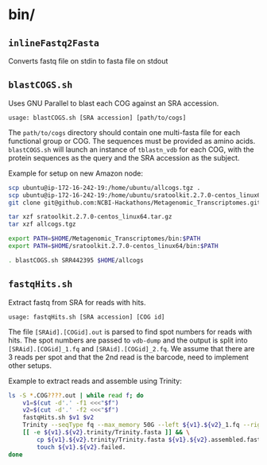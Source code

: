 # __bin/__

## `inlineFastq2Fasta`

Converts fastq file on stdin to fasta file on stdout

## `blastCOGS.sh`

Uses GNU Parallel to blast each COG against an SRA accession.

```
usage: blastCOGS.sh [SRA accession] [path/to/cogs]
```

The `path/to/cogs` directory should contain one multi-fasta file for each functional group or COG. The sequences must be provided as amino acids. `blastCOGS.sh` will launch an instance of `tblastn_vdb` for each COG, with the protein sequences as the query and the SRA accession as the subject.

Example for setup on new Amazon node:

```bash
scp ubuntu@ip-172-16-242-19:/home/ubuntu/allcogs.tgz .
scp ubuntu@ip-172-16-242-19:/home/ubuntu/sratoolkit.2.7.0-centos_linux64.tar.gz .
git clone git@github.com:NCBI-Hackathons/Metagenomic_Transcriptomes.git

tar xzf sratoolkit.2.7.0-centos_linux64.tar.gz
tar xzf allcogs.tgz 

export PATH=$HOME/Metagenomic_Transcriptomes/bin:$PATH
export PATH=$HOME/sratoolkit.2.7.0-centos_linux64/bin:$PATH

. blastCOGS.sh SRR442395 $HOME/allcogs
```

## `fastqHits.sh`

Extract fastq from SRA for reads with hits.

```
usage: fastqHits.sh [SRA accession] [COG id]
```

The file `[SRAid].[COGid].out` is parsed to find spot numbers for reads with hits. The spot numbers are passed to `vdb-dump` and the output is split into `[SRAid].[COGid]_1.fq` and `[SRAid].[COGid]_2.fq`. We assume that there are 3 reads per spot and that the 2nd read is the barcode, need to implement other setups.

Example to extract reads and assemble using Trinity:

```bash
ls -S *.COG????.out | while read f; do
    v1=$(cut -d'.' -f1 <<<"$f")
    v2=$(cut -d'.' -f2 <<<"$f")
    fastqHits.sh $v1 $v2
    Trinity --seqType fq --max_memory 50G --left ${v1}.${v2}_1.fq --right ${v1}.${v2}_2.fq  --output ${v1}.${v2}.trinity &> ${v1}.${v2}.log
    [[ -e ${v1}.${v2}.trinity/Trinity.fasta ]] && \
        cp ${v1}.${v2}.trinity/Trinity.fasta ${v1}.${v2}.assembled.fasta || \
        touch ${v1}.${v2}.failed.
done
```

